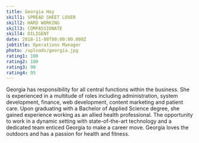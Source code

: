 ```yaml
---
title: Georgia Hoy
skill1: SPREAD SHEET LOVER
skill2: HARD WORKING
skill3: COMPASSIONATE
skill4: DILIGENT
date: 2018-11-08T00:00:00.000Z
jobtitle: Operations Manager
photo: /uploads/georgia.jpg
rating1: 100
rating2: 100
rating3: 90
rating4: 95
---
```


Georgia has responsibility for all central functions within the business. She is experienced in a multitude of roles including administration, system development, finance, web development, content marketing and patient care. Upon graduating with a Bachelor of Applied Science degree, she gained experience working as an allied health professional. The opportunity to work in a dynamic setting with state-of-the-art technology and a dedicated team enticed Georgia to make a career move. Georgia loves the outdoors and has a passion for health and fitness.
